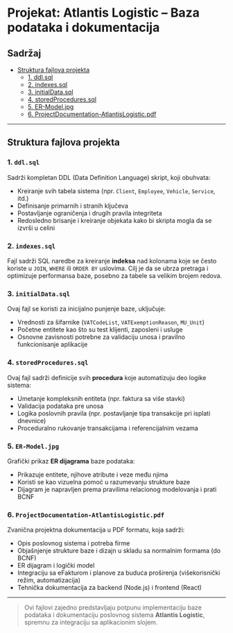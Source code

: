 # Projekat: Atlantis Logistic – Baza podataka i dokumentacija

## Sadržaj
- [Struktura fajlova projekta](#struktura-fajlova-projekta)
  - [1. ddl.sql](#1-ddlsql)
  - [2. indexes.sql](#2-indexessql)
  - [3. initialData.sql](#3-initialdatasql)
  - [4. storedProcedures.sql](#4-storedproceduressql)
  - [5. ER-Model.jpg](#5-er-modeljpg)
  - [6. ProjectDocumentation-AtlantisLogistic.pdf](#6-projectdocumentation-atlantislogisticpdf)

---

## Struktura fajlova projekta

### 1. `ddl.sql`
Sadrži kompletan DDL (Data Definition Language) skript, koji obuhvata:
- Kreiranje svih tabela sistema (npr. `Client`, `Employee`, `Vehicle`, `Service`, itd.)
- Definisanje primarnih i stranih ključeva
- Postavljanje ograničenja i drugih pravila integriteta
- Redosledno brisanje i kreiranje objekata kako bi skripta mogla da se izvrši u celini

### 2. `indexes.sql`
Fajl sadrži SQL naredbe za kreiranje **indeksa** nad kolonama koje se često koriste u `JOIN`, `WHERE` ili `ORDER BY` uslovima.
Cilj je da se ubrza pretraga i optimizuje performansa baze, posebno za tabele sa velikim brojem redova.

### 3. `initialData.sql`
Ovaj fajl se koristi za inicijalno punjenje baze, uključuje:
- Vrednosti za šifarnike (`VATCodeList`, `VATExemptionReason`, `MU_Unit`)
- Početne entitete kao što su test klijenti, zaposleni i usluge
- Osnovne zavisnosti potrebne za validaciju unosa i pravilno funkcionisanje aplikacije

### 4. `storedProcedures.sql`
Ovaj fajl sadrži definicije svih **procedura** koje automatizuju deo logike sistema:
- Umetanje kompleksnih entiteta (npr. faktura sa više stavki)
- Validacija podataka pre unosa
- Logika poslovnih pravila (npr. postavljanje tipa transakcije pri isplati dnevnice)
- Proceduralno rukovanje transakcijama i referencijalnim vezama

### 5. `ER-Model.jpg`
Grafički prikaz **ER dijagrama** baze podataka:
- Prikazuje entitete, njihove atribute i veze među njima
- Koristi se kao vizuelna pomoć u razumevanju strukture baze
- Dijagram je napravljen prema pravilima relacionog modelovanja i prati BCNF

### 6. `ProjectDocumentation-AtlantisLogistic.pdf`
Zvanična projektna dokumentacija u PDF formatu, koja sadrži:
- Opis poslovnog sistema i potreba firme
- Objašnjenje strukture baze i dizajn u skladu sa normalnim formama (do BCNF)
- ER dijagram i logički model
- Integraciju sa eFakturom i planove za buduća proširenja (višekorisnički režim, automatizacija)
- Tehnička dokumentacija za backend (Node.js) i frontend (React)

---

> Ovi fajlovi zajedno predstavljaju potpunu implementaciju baze podataka i dokumentaciju poslovnog sistema **Atlantis Logistic**, spremnu za integraciju sa aplikacionim slojem.
